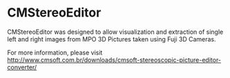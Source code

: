 # CMStereoEditor
CMStereoEditor was designed to allow visualization and extraction of single left and right images from MPO 3D Pictures taken using Fuji 3D Cameras.

For more information, please visit http://www.cmsoft.com.br/downloads/cmsoft-stereoscopic-picture-editor-converter/
